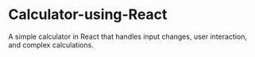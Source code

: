 # Calculator-using-React
A simple calculator in React that handles input changes, user interaction, and complex calculations.

